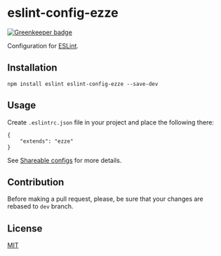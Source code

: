 # eslint-config-ezze

[![Greenkeeper badge](https://badges.greenkeeper.io/ezze/eslint-config-ezze.svg)](https://greenkeeper.io/)

Configuration for [ESLint](http://eslint.org/).

## Installation

    npm install eslint eslint-config-ezze --save-dev
    
## Usage

Create `.eslintrc.json` file in your project and place the following there:

    {
        "extends": "ezze"
    }
    
See [Shareable configs](http://eslint.org/docs/developer-guide/shareable-configs) for more details.    

## Contribution

Before making a pull request, please, be sure that your changes are rebased to `dev` branch.

## License

[MIT](LICENSE)
